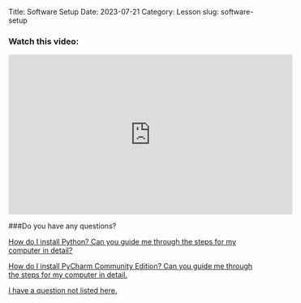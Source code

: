 Title: Software Setup
Date: 2023-07-21
Category: Lesson
slug: software-setup



### Watch this video:
<iframe width="560" height="315" src="https://www.youtube.com/embed/ &lt;videourl&gt;" title="YouTube video player" frameborder="0" allow="accelerometer; autoplay; clipboard-write; encrypted-media; gyroscope; picture-in-picture; web-share" allowfullscreen></iframe>

###Do you have any questions?

[How do I install Python? Can you guide me through the steps for my computer in detail?](installing-python.html)

[How do I install PyCharm Community Edition? Can you guide me through the steps for my computer in detail.](installing-pycharm-community-edition.html)

[I have a question not listed here.](so-you-have-a-question-that-wasnt-listed.html)



